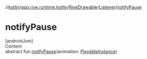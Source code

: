 //[kotlin](../../../../index.md)/[app.rive.runtime.kotlin](../../index.md)/[RiveDrawable](../index.md)/[Listener](index.md)/[notifyPause](notify-pause.md)



# notifyPause  
[androidJvm]  
Content  
abstract fun [notifyPause](notify-pause.md)(animation: [PlayableInstance](../../../app.rive.runtime.kotlin.core/-playable-instance/index.md))  



